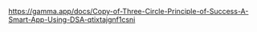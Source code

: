 https://gamma.app/docs/Copy-of-Three-Circle-Principle-of-Success-A-Smart-App-Using-DSA-qtixtajgnf1csni
